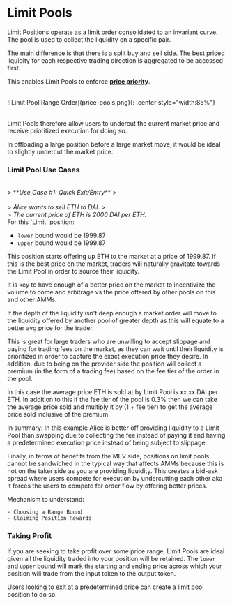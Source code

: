 # Limit Pools

Limit Positions operate as a limit order consolidated to an invariant curve. The pool is used to collect the liquidity on a specific pair.</br>

The main difference is that there is a split buy and sell side. 
The best priced liquidity for each respective trading direction is aggregated to be accessed first.

This enables Limit Pools to enforce [**price priority**](https://docs.poolshark.fi/overview/glossary/#price-priority).

</br>
![Limit Pool Range Order](price-pools.png){: .center style="width:85%"}
</br></br>

Limit Pools therefore allow users to undercut the current market price and receive prioritized execution for doing so.

In offloading a large position before a large market move, it would be ideal to slightly undercut the market price.

### **Limit Pool Use Cases**

</br>
> **<em>Use Case #1: Quick Exit/Entry</em>**
> </br></br>
> <em> Alice wants to sell ETH to DAI.</em>
> </br>
> <em>The current price of ETH is 2000 DAI per ETH.
</em>

</br>
For this `Limit` position:

* `lower` bound would be 1999.87
* `upper` bound would be 1999.87

This position starts offering up ETH to the market at a price of 1999.87. If this is the best price on the market, traders will naturally gravitate towards the Limit Pool in order to source their liquidity.

It is key to have enough of a better price on the market to incentivize the volume to come and arbitrage vs the price offered by other pools on this and other AMMs.

If the depth of the liquidity isn't deep enough a market order will move to the liquidity offered by another pool of greater depth as this will equate to a better avg price for the trader.

This is great for large traders who are unwilling to accept slippage and paying for trading fees on the market, as they can wait until their liquidity is prioritized in order to capture the exact execution price they desire. In addition, due to being on the provider side the position will collect a premium (in the form of a trading fee) based on the fee tier of the order in the pool.

In this case the average price ETH is sold at by Limit Pool is xx.xx DAI per ETH. In addition to this if the fee tier of the pool is 0.3% then we can take the average price sold and multiply it by (1 + fee tier) to get the average price sold inclusive of the premium. 

In summary: In this example Alice is better off providing liquidity to a Limit Pool than swapping due to collecting the fee instead of paying it and having a predetermined execution price instead of being subject to slippage.

Finally, in terms of benefits from the MEV side, positions on limit pools cannot be sandwiched in the typical way that affects AMMs because this is not on the taker side as you are providing liquidity. This creates a bid-ask spread where users compete for execution by undercutting each other aka it forces the users to compete for order flow by offering better prices.

Mechanism to understand:
```
- Choosing a Range Bound
- Claiming Position Rewards
```

### Taking Profit
<!-- add subtext below image -->
If you are seeking to take profit over some price range, Limit Pools are ideal given all the liquidity traded into your position will be retained. The `lower` and `upper` bound will mark the starting and ending price across which your position will trade from the input token to the output token.

Users looking to exit at a predetermined price can create a limit pool position to do so.


<br/><br/>
